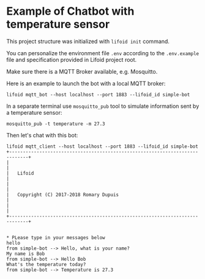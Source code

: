 # Example of Chatbot with temperature sensor

This project structure was initialized with `lifoid init` command.

You can personalize the environment file `.env` according to the
`.env.example` file and specification provided in Lifoid project root.

Make sure there is a MQTT Broker available, e.g. Mosquitto.

Here is an example to launch the bot with a local MQTT broker:

```
lifoid mqtt_bot --host localhost --port 1883 --lifoid_id simple-bot
```

In a separate terminal use `mosquitto_pub` tool to simulate information sent
by a temperature sensor:

```
mosquitto_pub -t temperature -m 27.3
```

Then let's chat with this bot:

```
lifoid mqtt_client --host localhost --port 1883 --lifoid_id simple-bot
+-----------------------------------------------------------------------------+
|                                                                             |
|   Lifoid                                                                    |
|                                                                             |
|   Copyright (C) 2017-2018 Romary Dupuis                                     |
|                                                                             |
+-----------------------------------------------------------------------------+


* PLease type in your messages below
hello
from simple-bot --> Hello, what is your name?
My name is Bob
from simple-bot --> Hello Bob
What's the temperature today?
from simple-bot --> Temperature is 27.3
```

